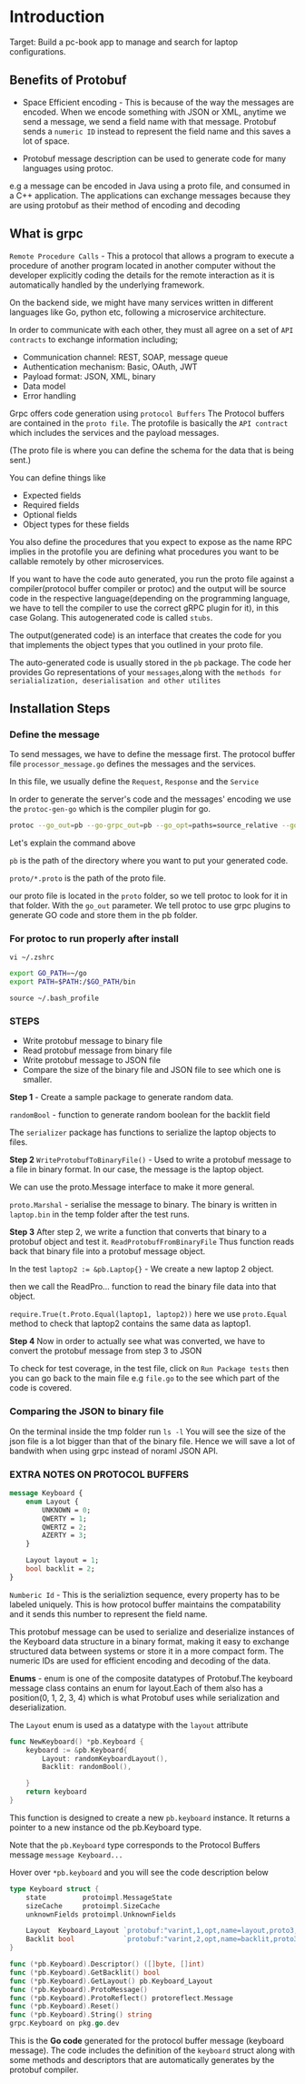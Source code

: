 # Introduction

Target: Build a pc-book app to manage and search for laptop configurations.

## Benefits of Protobuf 

- Space Efficient encoding - This is because of the way the messages are encoded. When we encode something with JSON or XML, anytime we send a message, we send a field name with that message. Protobuf sends a `numeric ID` instead to represent the field name and this saves a lot of space.

- Protobuf message description can be used to generate code for many languages using protoc. 


e.g a message can be encoded in Java using a proto file, and consumed in a C++ application. The applications can exchange messages because they are using protobuf as their method of encoding and decoding



## What is grpc 

`Remote Procedure Calls` - This a protocol that allows a program to execute a procedure of another program located in another computer without the developer explicitly coding the details for the remote interaction as it is automatically handled by the underlying framework.

On the backend side, we might have many services written in different languages like Go, python etc, following a microservice architecture.

In order to communicate with each other, they must all agree on a set of `API contracts` to exchange information including; 

- Communication channel: REST, SOAP, message queue
- Authentication mechanism: Basic, OAuth, JWT
- Payload format: JSON, XML, binary
- Data model 
- Error handling



Grpc offers code generation using `protocol Buffers`
The Protocol buffers are contained in the `proto file`. The protofile is basically the `API contract` which includes the services and the payload messages.

(The proto file is where you can define the schema for the data that is being sent.)

You can define things like 

- Expected fields 
- Required fields 
- Optional fields 
- Object types for these fields 

You also define the procedures that you expect to expose as the name RPC implies in the protofile you are defining what procedures you want to be callable remotely by other microservices.

If you want to have the code auto generated, you run the proto file against a compiler(protocol buffer compiler or protoc) and the output will be source code in the respective language(depending on the programming language, we have to tell the compiler to use the correct gRPC plugin for it), in this case Golang. This autogenerated code is called `stubs`.

The output(generated code) is an interface that creates the code for you that implements the object types that you outlined in your proto file.

The auto-generated code is usually stored in the `pb` package. The code her provides Go representations of your `messages`,along with the `methods for serialialization, deserialisation and other utilites`

## Installation Steps 

### Define the message 

To send messages, we have to define the message first. The protocol buffer file `processor_message.go` defines the messages and the services.

In this file, we usually define the `Request`, `Response` and the `Service`

In order to generate the server's code and the messages' encoding we use the `protoc-gen-go` which is the compiler plugin for go.

```sh
protoc --go_out=pb --go-grpc_out=pb --go_opt=paths=source_relative --go-grpc_opt=paths=source_relative proto/*.proto 
```
Let's explain the command above

`pb` is the path of the directory where you want to put your generated code.

`proto/*.proto` is the path of the proto file.

our proto file is located in the `proto` folder, so we tell protoc to look for it in that folder. With the `go_out` parameter. We tell protoc to use grpc plugins to generate GO code and store them in the pb folder.


### For protoc to run properly after install 

`vi ~/.zshrc`

```sh
export GO_PATH=~/go
export PATH=$PATH:/$GO_PATH/bin
```

`source ~/.bash_profile`


### STEPS 


- Write protobuf message to binary file 
- Read protobuf message from binary file
- Write protobuf message to JSON file 
- Compare the size of the binary file and JSON file to see which one is smaller.


**Step 1** - Create a sample package to generate random data.

`randomBool` - function to generate random boolean for the backlit field 

The `serializer` package has functions to serialize the laptop objects to files.

**Step 2**
`WriteProtobufToBinaryFile()` - Used to write a protobuf message to a file in binary format. In our case, the message is the laptop object. 

We can use the proto.Message interface to make it more general.

`proto.Marshal` - serialise the message to binary. 
The binary is written in `laptop.bin` in the temp folder after the test runs.

**Step 3** 
After step 2, we write a function that converts that binary to a protobuf object and test it.
`ReadProtobufFromBinaryFile` Thus function reads back that binary file into a protobuf message object.

In the test
`laptop2 := &pb.Laptop{}` - We create a new laptop 2 object.

then we call the ReadPro... function to read the binary file data into that object.

`require.True(t.Proto.Equal(laptop1, laptop2))`
here we use `proto.Equal` method to check that laptop2 contains the same data as laptop1.

**Step 4** 
Now in order to actually see what was converted, we have to convert the protobuf message from step 3 to JSON

To check for test coverage, in the test file, click on `Run Package tests` then you can go back to the main file e.g `file.go` to the see which part of the code is covered.

### Comparing the JSON to binary file

On the terminal inside the tmp folder run `ls -l`
You will see the size of the json file is a lot bigger than that of the binary file. Hence we will save a lot of bandwith when using grpc instead of noraml JSON API.

### EXTRA NOTES ON PROTOCOL BUFFERS 

```proto
message Keyboard {
    enum Layout {
        UNKNOWN = 0;
        QWERTY = 1;
        QWERTZ = 2;
        AZERTY = 3;
    }

    Layout layout = 1;
    bool backlit = 2;
}
```

`Numberic Id` - This is the serializtion sequence, every property has to be labeled uniquely. This is how protocol buffer maintains the compatability and it sends this number to represent the field name.


This protobuf message can be used to serialize and deserialize instances of the Keyboard data structure in a binary format, making it easy to exchange structured data between systems or store it in a more compact form. The numeric IDs are used for efficient encoding and decoding of the data.

**Enums** - enum is one of the composite datatypes of Protobuf.The keyboard message class contains an enum for layout.Each of them also has a position(0, 1, 2, 3, 4) which is what Protobuf uses while serialization and deserialization.

The `Layout` enum is used as a datatype with the `layout` attribute


```go 
func NewKeyboard() *pb.Keyboard {
	keyboard := &pb.Keyboard{
		Layout: randomKeyboardLayout(),
		Backlit: randomBool(),

	}
	return keyboard
}
```
This function is designed to create a new `pb.keyboard` instance. It returns a pointer to a new instance od the pb.Keyboard type.

Note that the `pb.Keyboard` type corresponds to the Protocol Buffers message `message Keyboard...`


Hover over `*pb.keyboard` and you will see the code description below 

```go
type Keyboard struct {
    state         protoimpl.MessageState
    sizeCache     protoimpl.SizeCache
    unknownFields protoimpl.UnknownFields

    Layout  Keyboard_Layout `protobuf:"varint,1,opt,name=layout,proto3,enum=Keyboard_Layout" json:"layout,omitempty"`
    Backlit bool            `protobuf:"varint,2,opt,name=backlit,proto3" json:"backlit,omitempty"`
}

func (*pb.Keyboard).Descriptor() ([]byte, []int)
func (*pb.Keyboard).GetBacklit() bool
func (*pb.Keyboard).GetLayout() pb.Keyboard_Layout
func (*pb.Keyboard).ProtoMessage()
func (*pb.Keyboard).ProtoReflect() protoreflect.Message
func (*pb.Keyboard).Reset()
func (*pb.Keyboard).String() string
grpc.Keyboard on pkg.go.dev
```

This is the **Go code** generated for the protocol buffer message (keyboard message). The code includes the definition of the `keyboard` struct along with some methods and descriptors that are automatically generates by the protobuf compiler.